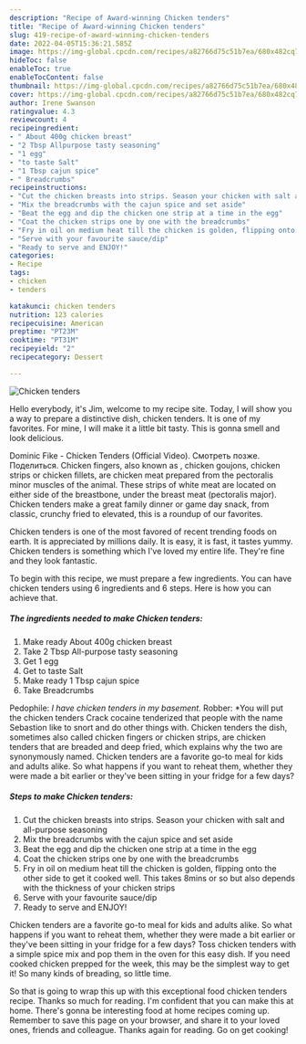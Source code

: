 ```yaml
---
description: "Recipe of Award-winning Chicken tenders"
title: "Recipe of Award-winning Chicken tenders"
slug: 419-recipe-of-award-winning-chicken-tenders
date: 2022-04-05T15:36:21.585Z
image: https://img-global.cpcdn.com/recipes/a82766d75c51b7ea/680x482cq70/chicken-tenders-recipe-main-photo.jpg
hideToc: false
enableToc: true
enableTocContent: false
thumbnail: https://img-global.cpcdn.com/recipes/a82766d75c51b7ea/680x482cq70/chicken-tenders-recipe-main-photo.jpg
cover: https://img-global.cpcdn.com/recipes/a82766d75c51b7ea/680x482cq70/chicken-tenders-recipe-main-photo.jpg
author: Irene Swanson
ratingvalue: 4.3
reviewcount: 4
recipeingredient:
- " About 400g chicken breast"
- "2 Tbsp Allpurpose tasty seasoning"
- "1 egg"
- "to taste Salt"
- "1 Tbsp cajun spice"
- " Breadcrumbs"
recipeinstructions:
- "Cut the chicken breasts into strips. Season your chicken with salt and all-purpose seasoning"
- "Mix the breadcrumbs with the cajun spice and set aside"
- "Beat the egg and dip the chicken one strip at a time in the egg"
- "Coat the chicken strips one by one with the breadcrumbs"
- "Fry in oil on medium heat till the chicken is golden, flipping onto the other side to get it cooked well. This takes 8mins or so but also depends with the thickness of your chicken strips"
- "Serve with your favourite sauce/dip"
- "Ready to serve and ENJOY!"
categories:
- Recipe
tags:
- chicken
- tenders

katakunci: chicken tenders 
nutrition: 123 calories
recipecuisine: American
preptime: "PT23M"
cooktime: "PT31M"
recipeyield: "2"
recipecategory: Dessert

---
```



![Chicken tenders](https://img-global.cpcdn.com/recipes/a82766d75c51b7ea/680x482cq70/chicken-tenders-recipe-main-photo.jpg)

Hello everybody, it's Jim, welcome to my recipe site. Today, I will show you a way to prepare a distinctive dish, chicken tenders. It is one of my favorites. For mine, I will make it a little bit tasty. This is gonna smell and look delicious.

Dominic Fike - Chicken Tenders (Official Video). Смотреть позже. Поделиться. Chicken fingers, also known as , chicken goujons, chicken strips or chicken fillets, are chicken meat prepared from the pectoralis minor muscles of the animal. These strips of white meat are located on either side of the breastbone, under the breast meat (pectoralis major). Chicken tenders make a great family dinner or game day snack, from classic, crunchy fried to elevated, this is a roundup of our favorites.

Chicken tenders is one of the most favored of recent trending foods on earth. It is appreciated by millions daily. It is easy, it is fast, it tastes yummy. Chicken tenders is something which I've loved my entire life. They're fine and they look fantastic.


To begin with this recipe, we must prepare a few ingredients. You can have chicken tenders using 6 ingredients and 6 steps. Here is how you can achieve that.

<!--inarticleads1-->

##### The ingredients needed to make Chicken tenders:

1. Make ready  About 400g chicken breast
1. Take 2 Tbsp All-purpose tasty seasoning
1. Get 1 egg
1. Get to taste Salt
1. Make ready 1 Tbsp cajun spice
1. Take  Breadcrumbs


Pedophile: *I have chicken tenders in my basement.* Robber: *You will put the chicken tenders Crack cocaine tenderized that people with the name Sebastion like to snort and do other things with. Chicken tenders the dish, sometimes also called chicken fingers or chicken strips, are chicken tenders that are breaded and deep fried, which explains why the two are synonymously named. Chicken tenders are a favorite go-to meal for kids and adults alike. So what happens if you want to reheat them, whether they were made a bit earlier or they&#39;ve been sitting in your fridge for a few days? 

<!--inarticleads2-->

##### Steps to make Chicken tenders:

1. Cut the chicken breasts into strips. Season your chicken with salt and all-purpose seasoning
1. Mix the breadcrumbs with the cajun spice and set aside
1. Beat the egg and dip the chicken one strip at a time in the egg
1. Coat the chicken strips one by one with the breadcrumbs
1. Fry in oil on medium heat till the chicken is golden, flipping onto the other side to get it cooked well. This takes 8mins or so but also depends with the thickness of your chicken strips
1. Serve with your favourite sauce/dip
1. Ready to serve and ENJOY!

Chicken tenders are a favorite go-to meal for kids and adults alike. So what happens if you want to reheat them, whether they were made a bit earlier or they&#39;ve been sitting in your fridge for a few days? Toss chicken tenders with a simple spice mix and pop them in the oven for this easy dish. If you need cooked chicken prepped for the week, this may be the simplest way to get it! So many kinds of breading, so little time. 

So that is going to wrap this up with this exceptional food chicken tenders recipe. Thanks so much for reading. I'm confident that you can make this at home. There's gonna be interesting food at home recipes coming up. Remember to save this page on your browser, and share it to your loved ones, friends and colleague. Thanks again for reading. Go on get cooking!
